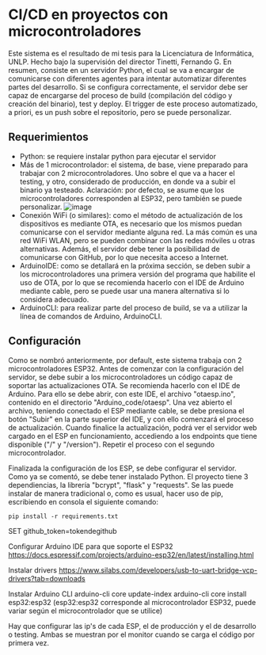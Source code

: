 # CI/CD en proyectos con microcontroladores
Este sistema es el resultado de mi tesis para la Licenciatura de Informática, UNLP. Hecho bajo la supervisión del director Tinetti, Fernando G.
En resumen, consiste en un servidor Python, el cual se va a encargar de comunicarse con diferentes agentes para intentar automatizar diferentes partes del desarrollo.
Si se configura correctamente, el servidor debe ser capaz de encargarse del proceso de build (compilación del código y creación del binario), test y deploy. El trigger de este proceso automatizado, a priori, es un push sobre el repositorio, pero se puede personalizar.

## Requerimientos
- Python: se requiere instalar python para ejecutar el servidor
- Más de 1 microcontrolador: el sistema, de base, viene preparado para trabajar con 2 microcontroladores. Uno sobre el que va a hacer el testing, y otro, considerado de producción, en donde va a subir el binario ya testeado. Aclaración: por defecto, se asume que los microcontroladores corresponden al ESP32, pero también se puede personalizar. ![image](https://user-images.githubusercontent.com/50599731/204010080-38ca1da6-49f8-4647-b46e-f8f41e7c74ab.png)
- Conexión WiFi (o similares): como el método de actualización de los dispositivos es mediante OTA, es necesario que los mismos puedan comunicarse con el servidor mediante alguna red. La más común es una red WiFi WLAN, pero se pueden combinar con las redes móviles u otras alternativas. Además, el servidor debe tener la posibilidad de comunicarse con GitHub, por lo que necesita acceso a Internet.
- ArduinoIDE: como se detallará en la próxima sección, se deben subir a los microcontroladores una primera versión del programa que habilite el uso de OTA, por lo que se recomienda hacerlo con el IDE de Arduino mediante cable, pero se puede usar una manera alternativa si lo considera adecuado.
- ArduinoCLI: para realizar parte del proceso de build, se va a utilizar la línea de comandos de Arduino, ArduinoCLI.

## Configuración
Como se nombró anteriormente, por default, este sistema trabaja con 2 microcontroladores ESP32. Antes de comenzar con la configuración del servidor, se debe subir a los microcontroladores un código capaz de soportar las actualizaciones OTA. Se recomienda hacerlo con el IDE de Arduino. Para ello se debe abrir, con este IDE, el archivo "otaesp.ino", contenido en el directorio "Arduino_code/otaesp". Una vez abierto el archivo, teniendo conectado el ESP mediante cable, se debe presiona el botón "Subir" en la parte superior del IDE, y con ello comenzará el proceso de actualización. Cuando finalice la actualización, podrá ver el servidor web cargado en el ESP en funcionamiento, accediendo a los endpoints que tiene disponible ("/" y "/version"). Repetir el proceso con el segundo microcontrolador.

Finalizada la configuración de los ESP, se debe configurar el servidor. Como ya se comentó, se debe tener instalado Python. El proyecto tiene 3 dependiencias, la librería "bcrypt", "flask" y "requests". Se las puede instalar de manera tradicional o, como es usual, hacer uso de pip, escribiendo en consola el siguiente comando:
```
pip install -r requirements.txt
```

SET github_token=tokendegithub

Configurar Arduino IDE para que soporte el ESP32
https://docs.espressif.com/projects/arduino-esp32/en/latest/installing.html

Instalar drivers
https://www.silabs.com/developers/usb-to-uart-bridge-vcp-drivers?tab=downloads

Instalar Arduino CLI
arduino-cli core update-index
arduino-cli core install esp32:esp32 (esp32:esp32 corresponde al microcontrolador ESP32, puede variar según el microcontrolador que se utilice)

Hay que configurar las ip's de cada ESP, el de producción y el de desarrollo o testing. Ambas se muestran por el monitor cuando se carga el código por primera vez.
